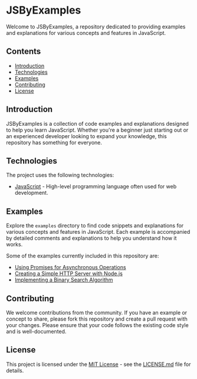 # JSByExamples

Welcome to JSByExamples, a repository dedicated to providing examples and explanations for various concepts and features in JavaScript.

## Contents

- [Introduction](#introduction)
- [Technologies](#technologies)
- [Examples](#examples)
- [Contributing](#contributing)
- [License](#license)

## Introduction

JSByExamples is a collection of code examples and explanations designed to help you learn JavaScript. Whether you're a beginner just starting out or an experienced developer looking to expand your knowledge, this repository has something for everyone.

## Technologies

The project uses the following technologies:

- [JavaScript](https://developer.mozilla.org/en-US/docs/Web/JavaScript) - High-level programming language often used for web development.

## Examples

Explore the `examples` directory to find code snippets and explanations for various concepts and features in JavaScript. Each example is accompanied by detailed comments and explanations to help you understand how it works.

Some of the examples currently included in this repository are:

- [Using Promises for Asynchronous Operations](examples/promises.js)
- [Creating a Simple HTTP Server with Node.js](examples/http-server.js)
- [Implementing a Binary Search Algorithm](examples/binary-search.js)

## Contributing

We welcome contributions from the community. If you have an example or concept to share, please fork this repository and create a pull request with your changes. Please ensure that your code follows the existing code style and is well-documented.

## License

This project is licensed under the [MIT License](LICENSE.md) - see the [LICENSE.md](LICENSE.md) file for details.
